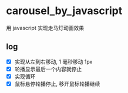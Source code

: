 # carousel_by_javascript
用 javascript 实现走马灯动画效果

## log
- [x] 实现从左到右移动, 1 毫秒移动 1px
- [x] 轮播显示最后一个内容就停止
- [x] 实现循环
- [x] 鼠标悬停轮播停止, 移开鼠标轮播继续